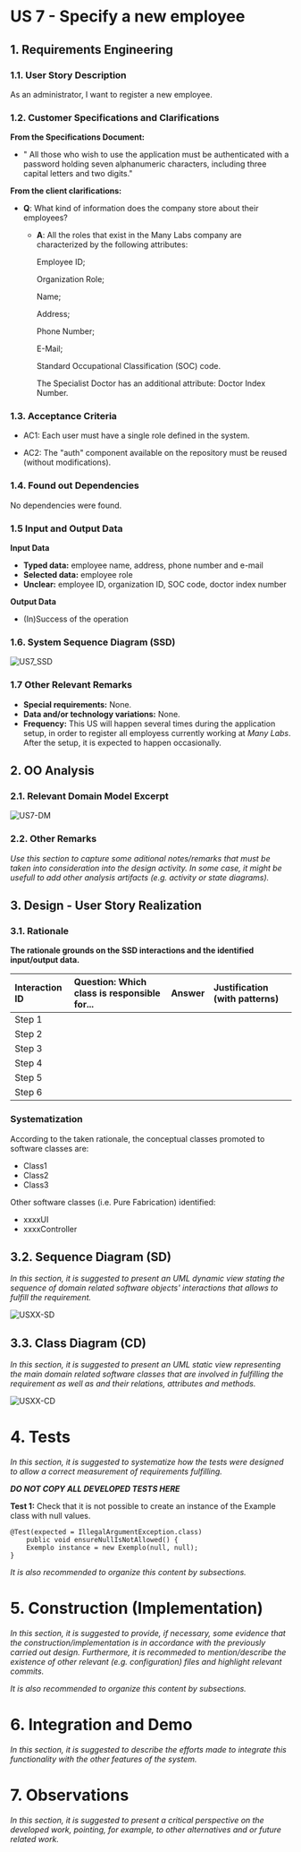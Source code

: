 # US 7 -  Specify a new employee

## 1. Requirements Engineering

### 1.1. User Story Description

As an administrator, I want to register a new employee.

### 1.2. Customer Specifications and Clarifications 

**From the Specifications Document:**
* " All those who wish to use the application must be authenticated with a password holding seven alphanumeric characters, including three capital letters and two digits."

**From the client clarifications:**
* **Q**: What kind of information does the company store about their employees?
    * **A**: All the roles that exist in the Many Labs company are characterized by the following attributes:
      
      Employee ID;
      
      Organization Role;
      
      Name;
      
      Address;
      
      Phone Number;
      
      E-Mail;
      
      Standard Occupational Classification (SOC) code.

      The Specialist Doctor has an additional attribute:
      Doctor Index Number.


### 1.3. Acceptance Criteria

* AC1: Each user must have a single role defined in the system. 

* AC2: The "auth" component available on the repository must be reused (without
modifications).

### 1.4. Found out Dependencies

No dependencies were found.

### 1.5 Input and Output Data

**Input Data**
* **Typed data:** employee name, address, phone number and e-mail
* **Selected data:** employee role
* **Unclear:** employee ID, organization ID, SOC code, doctor index number

**Output Data**
* (In)Success of the operation

### 1.6. System Sequence Diagram (SSD)

![US7_SSD](US7_SSD.svg)


### 1.7 Other Relevant Remarks

* **Special requirements:** None.
* **Data and/or technology variations:** None.
* **Frequency:** This US will happen several times during the application setup, in order to register all employess currently working at *Many Labs*. After the setup, it is expected to happen occasionally.

## 2. OO Analysis

### 2.1. Relevant Domain Model Excerpt
![US7-DM](US7_DM.svg)

### 2.2. Other Remarks

*Use this section to capture some aditional notes/remarks that must be taken into consideration into the design activity. In some case, it might be usefull to add other analysis artifacts (e.g. activity or state diagrams).* 



## 3. Design - User Story Realization 

### 3.1. Rationale

**The rationale grounds on the SSD interactions and the identified input/output data.**

| Interaction ID | Question: Which class is responsible for... | Answer  | Justification (with patterns)  |
|:-------------  |:--------------------- |:------------|:---------------------------- |
| Step 1  		 |							 |             |                              |
| Step 2  		 |							 |             |                              |
| Step 3  		 |							 |             |                              |
| Step 4  		 |							 |             |                              |
| Step 5  		 |							 |             |                              |
| Step 6  		 |							 |             |                              |              

### Systematization ##

According to the taken rationale, the conceptual classes promoted to software classes are: 

 * Class1
 * Class2
 * Class3

Other software classes (i.e. Pure Fabrication) identified: 
 * xxxxUI  
 * xxxxController

## 3.2. Sequence Diagram (SD)

*In this section, it is suggested to present an UML dynamic view stating the sequence of domain related software objects' interactions that allows to fulfill the requirement.* 

![USXX-SD](USXX-SD.svg)

## 3.3. Class Diagram (CD)

*In this section, it is suggested to present an UML static view representing the main domain related software classes that are involved in fulfilling the requirement as well as and their relations, attributes and methods.*

![USXX-CD](USXX-CD.svg)

# 4. Tests 
*In this section, it is suggested to systematize how the tests were designed to allow a correct measurement of requirements fulfilling.* 

**_DO NOT COPY ALL DEVELOPED TESTS HERE_**

**Test 1:** Check that it is not possible to create an instance of the Example class with null values. 

	@Test(expected = IllegalArgumentException.class)
		public void ensureNullIsNotAllowed() {
		Exemplo instance = new Exemplo(null, null);
	}

*It is also recommended to organize this content by subsections.* 

# 5. Construction (Implementation)

*In this section, it is suggested to provide, if necessary, some evidence that the construction/implementation is in accordance with the previously carried out design. Furthermore, it is recommeded to mention/describe the existence of other relevant (e.g. configuration) files and highlight relevant commits.*

*It is also recommended to organize this content by subsections.* 

# 6. Integration and Demo 

*In this section, it is suggested to describe the efforts made to integrate this functionality with the other features of the system.*


# 7. Observations

*In this section, it is suggested to present a critical perspective on the developed work, pointing, for example, to other alternatives and or future related work.*





